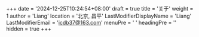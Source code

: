 +++
date = '2024-12-25T10:24:54+08:00'
draft = true
title = '关于'
weight = 1
author = 'Liang'
location = '北京, 昌平'
LastModifierDisplayName = 'Liang'
LastModifierEmail = 'icdb37@163.com'
menuPre = '<i class="fa-regular fa-circle-user"></i> '
headingPre = ''
hidden = true
+++
